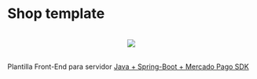 # Shop template

<br>
<div align="center">
    <a href="https://github.com/flipps12">
        <img src="https://skillicons.dev/icons?i=react,tailwind,mui,vite" /><br />
    </a>
</div>
<br>

Plantilla Front-End para servidor [Java + Spring-Boot + Mercado Pago SDK](https://github.com/flipps12/backend-shop-microservice-v1)

